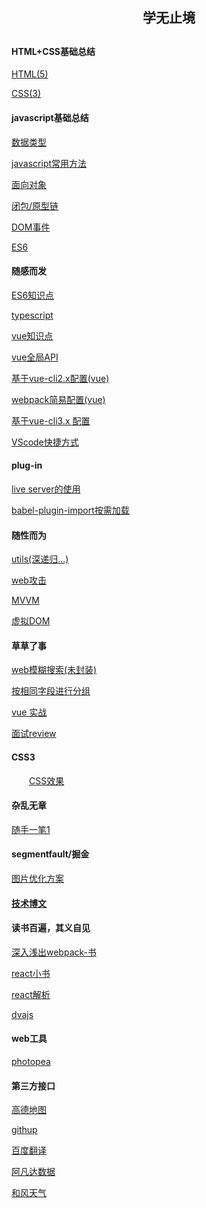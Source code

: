 <div>
  <h2 align="center">学无止境<h2>
</div>
<h4>HTML+CSS基础总结</h4>
  <p><a href='' target="_blank">HTML(5)</a></p>
  <p><a href='' target="_blank">CSS(3)</a></p>
<h4>javascript基础总结</h4>
  <p><a href='' target="_blank">数据类型</a></p>
  <p><a href='' target="_blank">javascript常用方法</a></p>
  <p><a href='' target="_blank">面向对象</a></p>
  <p><a href='' target="_blank">闭包/原型链</a></p>
  <p><a href='' target="_blank">DOM事件</a></p>
  <p><a href='' target="_blank">ES6</a></p>
<h4>随感而发</h4>
  <p><a href='https://github.com/Mr-jili/Mr-jili.github.io/issues/24' target="_blank">ES6知识点</a></p>
  <p><a href='https://github.com/Mr-jili/Mr-jili.github.io/issues/1' target="_blank">typescript</a></p>
  <p><a href='https://github.com/Mr-jili/Mr-jili.github.io/issues/2'>vue知识点</a></p>
  <p><a href='https://github.com/Mr-jili/Mr-jili.github.io/issues/4'>vue全局API</a></p>
  <p><a href='https://github.com/Mr-jili/Mr-jili.github.io/issues/11'>基于vue-cli2.x配置(vue)</a></p>
  <p><a href='https://github.com/Mr-jili/Mr-jili.github.io/issues/16'>webpack简易配置(vue)</a></p>
  <p><a href='https://juejin.im/post/5c63afd56fb9a049b41cf5f4'>基于vue-cli3.x 配置</a></p>
  <p><a href='https://juejin.im/post/5d34fdfff265da1b897b0c8d'>VScode快捷方式</a></p>
<h4>plug-in</h4>
  <p><a href='https://github.com/Mr-jili/Mr-jili.github.io/issues/3'>live server的使用</a></p>
  <p><a href='https://github.com/Mr-jili/Mr-jili.github.io/issues/5'>babel-plugin-import按需加载</a></p>
<h4>随性而为</h4>
  <p><a href='https://github.com/Mr-jili/Mr-jili.github.io/issues/21' target="_blank">utils(深递归...)</a></p>
  <p><a href='https://github.com/Mr-jili/Mr-jili.github.io/issues/6'>web攻击</a></p>
  <p><a href='https://github.com/Mr-jili/Mr-jili.github.io/issues/7'>MVVM</a></p>
  <p><a href='https://github.com/Mr-jili/Mr-jili.github.io/issues/8'>虚拟DOM</a></p>
<h4>草草了事</h4>
  <p><a href='https://github.com/Mr-jili/Mr-jili.github.io/issues/12'>web模糊搜索(未封装)</a></p>
  <p><a href='https://github.com/Mr-jili/Mr-jili.github.io/issues/14'>按相同字段进行分组</a></p>
  <p><a href='https://github.com/Mr-jili/Mr-jili.github.io/issues/22'>vue 实战</a></p>
  <p><a href='https://github.com/Mr-jili/Mr-jili.github.io/issues/18' target="_blank">面试review</a></p>
<h4>CSS3</h4>
<div style="text-indent: 2em;">
  <p><a href='https://github.com/Mr-jili/Mr-jili.github.io/issues/17'>CSS效果</a></p>
</div>
<h4>杂乱无章</h4>
<p><a href='https://github.com/Mr-jili/Mr-jili.github.io/issues/9'>随手一笔1</a></p>
<h4>segmentfault/掘金</h4>
  <p><a href='https://github.com/Mr-jili/Mr-jili.github.io/issues/20' target="_blank">图片优化方案</a></p> 
<h4><a href='https://github.com/Mr-jili/Mr-jili.github.io/issues/23' target="_blank" color=yellow>技术博文</a></h4>

<h4>读书百遍，其义自见</h4>
  <p><a href='http://webpack.wuhaolin.cn/'>深入浅出webpack-书</a></p>
  <p><a href='http://huziketang.mangojuice.top/books/react/lesson1'>react小书</a></p>
  <p><a href='https://www.w3cplus.com/react/stateful-vs-stateless-components.html'>react解析</a></p>
  <p><a href='https://dvajs.com/api/'>dvajs</a></p>

<h4>web工具</h4>
  <p><a href='https://ps.gaoding.com/?hmsr=ivan-intro-juejin#/'>photopea</a></p>

<h4>第三方接口</h4>
  <p><a href='https://lbs.amap.com/'>高德地图</a></p>
  <p><a href='https://developer.github.com/v3/'>githup</a></p>
  <p><a href='http://api.fanyi.baidu.com/api/trans/product/index'>百度翻译</a></p>
  <p><a href='https://www.avatardata.cn/'>阿凡达数据</a></p>
  <p><a href='https://www.heweather.com/documents/'>和风天气</a></p>
